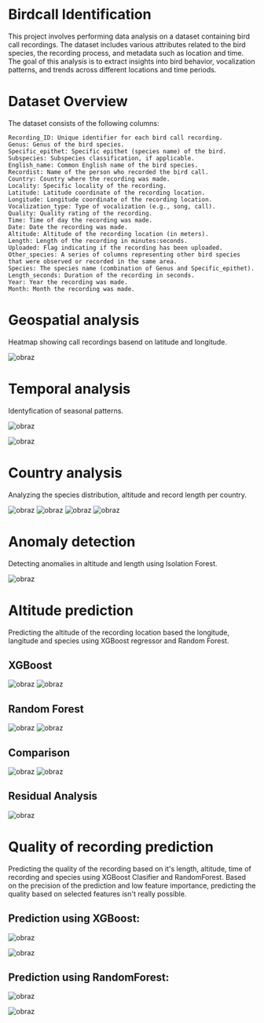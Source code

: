 # Birdcall Identification

This project involves performing data analysis on a dataset containing bird call recordings. The dataset includes various attributes related to the bird species, the recording process, and metadata such as location and time. The goal of this analysis is to extract insights into bird behavior, vocalization patterns, and trends across different locations and time periods.

# Dataset Overview

The dataset consists of the following columns:

    Recording_ID: Unique identifier for each bird call recording.
    Genus: Genus of the bird species.
    Specific_epithet: Specific epithet (species name) of the bird.
    Subspecies: Subspecies classification, if applicable.
    English_name: Common English name of the bird species.
    Recordist: Name of the person who recorded the bird call.
    Country: Country where the recording was made.
    Locality: Specific locality of the recording.
    Latitude: Latitude coordinate of the recording location.
    Longitude: Longitude coordinate of the recording location.
    Vocalization_type: Type of vocalization (e.g., song, call).
    Quality: Quality rating of the recording.
    Time: Time of day the recording was made.
    Date: Date the recording was made.
    Altitude: Altitude of the recording location (in meters).
    Length: Length of the recording in minutes:seconds.
    Uploaded: Flag indicating if the recording has been uploaded.
    Other_species: A series of columns representing other bird species that were observed or recorded in the same area.
    Species: The species name (combination of Genus and Specific_epithet).
    Length_seconds: Duration of the recording in seconds.
    Year: Year the recording was made.
    Month: Month the recording was made.

# Geospatial analysis
Heatmap showing call recordings basend on latitude and longitude.

![obraz](https://github.com/user-attachments/assets/34b80bb1-1973-44fd-a373-ca1f99a72721)

# Temporal analysis

Identyfication of seasonal patterns.

![obraz](https://github.com/user-attachments/assets/c8468494-70a0-4cef-aaa1-63c85c55a1ec)

![obraz](https://github.com/user-attachments/assets/b584d0af-dd43-4dcb-9a8d-20e82b440b56)

# Country analysis
Analyzing the species distribution, altitude and record length per country.

![obraz](https://github.com/user-attachments/assets/edfdacc8-5b13-4280-8649-91e1cdd0830c)
![obraz](https://github.com/user-attachments/assets/6215c69c-1dae-4c56-a630-cfdfe943a7dd)
![obraz](https://github.com/user-attachments/assets/569d92b6-c939-4116-a997-4367f2ec7368)
![obraz](https://github.com/user-attachments/assets/0eddfd28-ce14-4883-9bae-cfc1278d952b)

# Anomaly detection

Detecting anomalies in altitude and length using Isolation Forest.

![obraz](https://github.com/user-attachments/assets/5ae32fa7-36ae-4ea2-9bd6-e2db985daab1)

# Altitude prediction

Predicting the altitude of the recording location based the longitude, langitude and species using XGBoost regressor and Random Forest.

## XGBoost

![obraz](https://github.com/user-attachments/assets/668f6d1e-dd8a-485b-8c6b-ae5389f55a44)
![obraz](https://github.com/user-attachments/assets/fc6811dc-67aa-473c-a84c-37e931c2eab5)


## Random Forest
![obraz](https://github.com/user-attachments/assets/463c6b49-9d45-40a0-854c-9206f664a17f)
![obraz](https://github.com/user-attachments/assets/f653eb49-6333-4b5e-bb05-4280231f8d50)

## Comparison
![obraz](https://github.com/user-attachments/assets/3d16c55e-9b4f-4ee5-976d-b7d7e1919451)
![obraz](https://github.com/user-attachments/assets/aadf942a-e53d-4f11-9883-8cb67eec80ea)

## Residual Analysis

![obraz](https://github.com/user-attachments/assets/6ab78b8d-5474-44a6-b847-6f619e646fc3)



# Quality of recording prediction

Predicting the quality of the recording based on it's length, altitude, time of recording and species using XGBoost Clasifier and RandomForest.
Based on the precision of the prediction and low feature importance, predicting the quality based on selected features isn't really possible.

## Prediction using XGBoost:


![obraz](https://github.com/user-attachments/assets/6f04b403-0461-4c6e-a670-b2850d52f3c1)


![obraz](https://github.com/user-attachments/assets/63ba4462-4aa6-4d09-ade2-453fe8e7208b)



## Prediction using RandomForest:

![obraz](https://github.com/user-attachments/assets/2d3848e4-33bf-48dd-a293-f0889301c79b)

![obraz](https://github.com/user-attachments/assets/e6b18c5e-c5a7-4190-ac9e-4a630bf08705)


